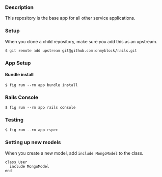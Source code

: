 ### Description
This repository is the base app for all other service applications.

### Setup
When you clone a child repository, make sure you add this as an upstream.
```
$ git remote add upstream git@github.com:onmyblock/rails.git
```

### App Setup
#### Bundle install
```
$ fig run --rm app bundle install
```

### Rails Console
```
$ fig run --rm app rails console
```

### Testing
```
$ fig run --rm app rspec
```

### Setting up new models
When you create a new model, add `include MongoModel` to the class.
```
class User
  include MongoModel
end
```
